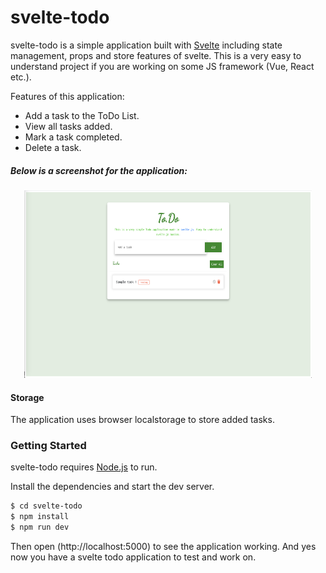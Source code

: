 # svelte-todo

svelte-todo is a simple application built with [Svelte](https://svelte.dev/) including state management, props and store features of svelte. This is a very easy to understand project if you are working on some JS framework (Vue, React etc.).

 Features of this application:
  - Add a task to the ToDo List.
  - View all tasks added.
  - Mark a task completed.
  - Delete a task.

 ##### Below is a screenshot for the application:
 <p align="center">
  <img width="460" height="300" src="screenshot.png">
</p>
 
#### Storage
The application uses browser localstorage to store added tasks.

### Getting Started

svelte-todo requires [Node.js](https://nodejs.org/) to run.

Install the dependencies and start the dev server.

```sh
$ cd svelte-todo
$ npm install
$ npm run dev
```
Then open (http://localhost:5000) to see the application working. And yes now you have a svelte todo application to test and work on.